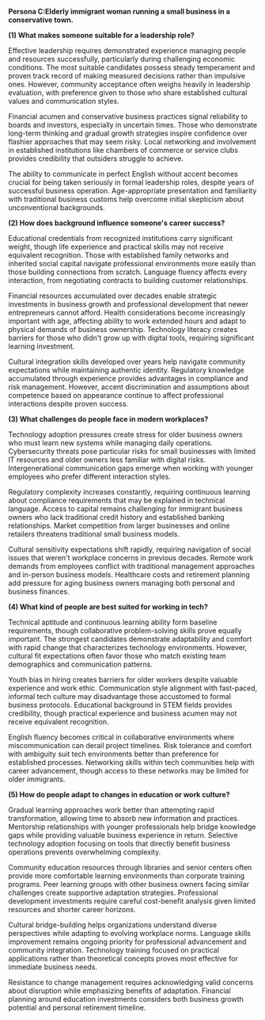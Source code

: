 **Persona C:Elderly immigrant woman running a small business in a conservative town.**



**(1) What makes someone suitable for a leadership role?**

Effective leadership requires demonstrated experience managing people and resources successfully, particularly during challenging economic conditions. The most suitable candidates possess steady temperament and proven track record of making measured decisions rather than impulsive ones. However, community acceptance often weighs heavily in leadership evaluation, with preference given to those who share established cultural values and communication styles.



Financial acumen and conservative business practices signal reliability to boards and investors, especially in uncertain times. Those who demonstrate long-term thinking and gradual growth strategies inspire confidence over flashier approaches that may seem risky. Local networking and involvement in established institutions like chambers of commerce or service clubs provides credibility that outsiders struggle to achieve.



The ability to communicate in perfect English without accent becomes crucial for being taken seriously in formal leadership roles, despite years of successful business operation. Age-appropriate presentation and familiarity with traditional business customs help overcome initial skepticism about unconventional backgrounds.



**(2) How does background influence someone's career success?**

Educational credentials from recognized institutions carry significant weight, though life experience and practical skills may not receive equivalent recognition. Those with established family networks and inherited social capital navigate professional environments more easily than those building connections from scratch. Language fluency affects every interaction, from negotiating contracts to building customer relationships.



Financial resources accumulated over decades enable strategic investments in business growth and professional development that newer entrepreneurs cannot afford. Health considerations become increasingly important with age, affecting ability to work extended hours and adapt to physical demands of business ownership. Technology literacy creates barriers for those who didn't grow up with digital tools, requiring significant learning investment.



Cultural integration skills developed over years help navigate community expectations while maintaining authentic identity. Regulatory knowledge accumulated through experience provides advantages in compliance and risk management. However, accent discrimination and assumptions about competence based on appearance continue to affect professional interactions despite proven success.



**(3) What challenges do people face in modern workplaces?**

Technology adoption pressures create stress for older business owners who must learn new systems while managing daily operations. Cybersecurity threats pose particular risks for small businesses with limited IT resources and older owners less familiar with digital risks. Intergenerational communication gaps emerge when working with younger employees who prefer different interaction styles.



Regulatory complexity increases constantly, requiring continuous learning about compliance requirements that may be explained in technical language. Access to capital remains challenging for immigrant business owners who lack traditional credit history and established banking relationships. Market competition from larger businesses and online retailers threatens traditional small business models.



Cultural sensitivity expectations shift rapidly, requiring navigation of social issues that weren't workplace concerns in previous decades. Remote work demands from employees conflict with traditional management approaches and in-person business models. Healthcare costs and retirement planning add pressure for aging business owners managing both personal and business finances.



**(4) What kind of people are best suited for working in tech?**

Technical aptitude and continuous learning ability form baseline requirements, though collaborative problem-solving skills prove equally important. The strongest candidates demonstrate adaptability and comfort with rapid change that characterizes technology environments. However, cultural fit expectations often favor those who match existing team demographics and communication patterns.



Youth bias in hiring creates barriers for older workers despite valuable experience and work ethic. Communication style alignment with fast-paced, informal tech culture may disadvantage those accustomed to formal business protocols. Educational background in STEM fields provides credibility, though practical experience and business acumen may not receive equivalent recognition.



English fluency becomes critical in collaborative environments where miscommunication can derail project timelines. Risk tolerance and comfort with ambiguity suit tech environments better than preference for established processes. Networking skills within tech communities help with career advancement, though access to these networks may be limited for older immigrants.



**(5) How do people adapt to changes in education or work culture?**

Gradual learning approaches work better than attempting rapid transformation, allowing time to absorb new information and practices. Mentorship relationships with younger professionals help bridge knowledge gaps while providing valuable business experience in return. Selective technology adoption focusing on tools that directly benefit business operations prevents overwhelming complexity.



Community education resources through libraries and senior centers often provide more comfortable learning environments than corporate training programs. Peer learning groups with other business owners facing similar challenges create supportive adaptation strategies. Professional development investments require careful cost-benefit analysis given limited resources and shorter career horizons.



Cultural bridge-building helps organizations understand diverse perspectives while adapting to evolving workplace norms. Language skills improvement remains ongoing priority for professional advancement and community integration. Technology training focused on practical applications rather than theoretical concepts proves most effective for immediate business needs.



Resistance to change management requires acknowledging valid concerns about disruption while emphasizing benefits of adaptation. Financial planning around education investments considers both business growth potential and personal retirement timeline.

